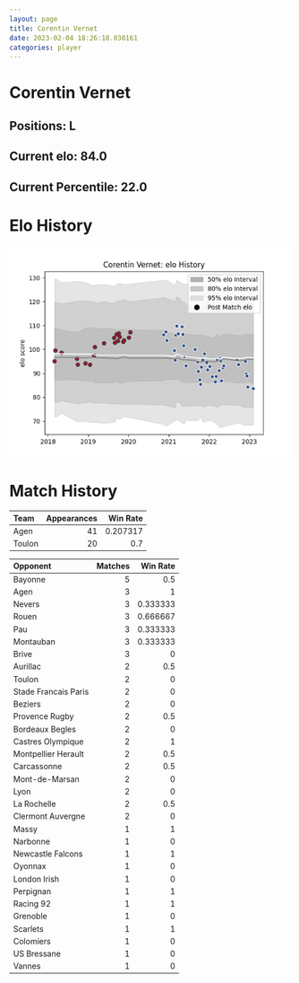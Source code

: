 ```yaml
---  
layout: page  
title: Corentin Vernet  
date: 2023-02-04 18:26:18.030161  
categories: player  
---
```

# Corentin Vernet

## Positions: L

## Current elo: 84.0

## Current Percentile: 22.0

# Elo History


![elo history](history_CorentinVernet.png)
# Match History


| Team   |   Appearances |   Win Rate |
|:-------|--------------:|-----------:|
| Agen   |            41 |   0.207317 |
| Toulon |            20 |   0.7      |

| Opponent             |   Matches |   Win Rate |
|:---------------------|----------:|-----------:|
| Bayonne              |         5 |   0.5      |
| Agen                 |         3 |   1        |
| Nevers               |         3 |   0.333333 |
| Rouen                |         3 |   0.666667 |
| Pau                  |         3 |   0.333333 |
| Montauban            |         3 |   0.333333 |
| Brive                |         3 |   0        |
| Aurillac             |         2 |   0.5      |
| Toulon               |         2 |   0        |
| Stade Francais Paris |         2 |   0        |
| Beziers              |         2 |   0        |
| Provence Rugby       |         2 |   0.5      |
| Bordeaux Begles      |         2 |   0        |
| Castres Olympique    |         2 |   1        |
| Montpellier Herault  |         2 |   0.5      |
| Carcassonne          |         2 |   0.5      |
| Mont-de-Marsan       |         2 |   0        |
| Lyon                 |         2 |   0        |
| La Rochelle          |         2 |   0.5      |
| Clermont Auvergne    |         2 |   0        |
| Massy                |         1 |   1        |
| Narbonne             |         1 |   0        |
| Newcastle Falcons    |         1 |   1        |
| Oyonnax              |         1 |   0        |
| London Irish         |         1 |   0        |
| Perpignan            |         1 |   1        |
| Racing 92            |         1 |   1        |
| Grenoble             |         1 |   0        |
| Scarlets             |         1 |   1        |
| Colomiers            |         1 |   0        |
| US Bressane          |         1 |   0        |
| Vannes               |         1 |   0        |